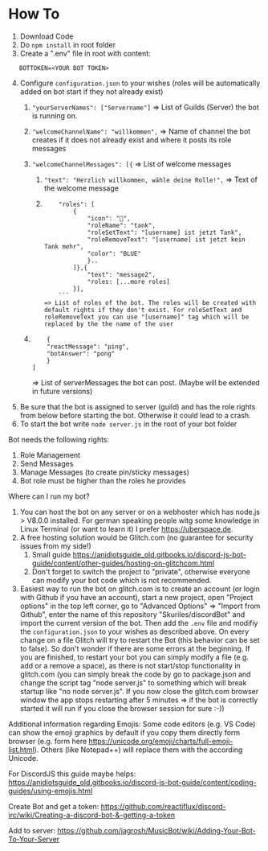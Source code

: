 # How To

1.  Download Code
2.  Do `npm install` in root folder
3.  Create a ".env" file in root with content:

```
   BOTTOKEN=<YOUR BOT TOKEN>
```

4.  Configure `configuration.json` to your wishes (roles will be automatically added on bot start if they not already exist)
    1.  `"yourServerNames": ["Servername"]` => List of Guilds (Server) the bot is running on.
    2.  `"welcomeChannelName": "willkommen",` => Name of channel the bot creates if it does not already exist and where it posts its role messages
    3.  `"welcomeChannelMessages": [{` => List of welcome messages

        1.  `"text": "Herzlich willkommen, wähle deine Rolle!",` => Text of the welcome message
        2.  ````
                "roles": [
                    {
                        "icon": "🤠",
                        "roleName": "tank",
                        "roleSetText": "[username] ist jetzt Tank",
                        "roleRemoveText": "[username] ist jetzt kein Tank mehr",
                        "color": "BLUE"
                        }..
                    ]},{
                        "text": "message2",
                        "roles: [...more roles]
                    }],
                ```
            => List of roles of the bot. The roles will be created with default rights if they don't exist. For roleSetText and roleRemoveText you can use "[username]" tag which will be replaced by the the name of the user
            ````

    4.  ```"serverMessages": [
            {
            "reactMessage": "ping",
            "botAnswer": "pong"
            }
        ]
        ```
        => List of serverMessages the bot can post. (Maybe will be extended in future versions)
5.  Be sure that the bot is assigned to server (guild) and has the role rights from below before starting the bot. Otherwise it could lead to a crash.
6.  To start the bot write `node server.js` in the root of your bot folder

Bot needs the following rights:

1.  Role Management
2.  Send Messages
3.  Manage Messages (to create pin/sticky messages)
4.  Bot role must be higher than the roles he provides

Where can I run my bot?

1.  You can host the bot on any server or on a webhoster which has node.js > V8.0.0 installed. For german speaking people witg some knowledge in Linux Terminal (or want to learn it) I prefer https://uberspace.de.
2.  A free hosting solution would be Glitch.com (no guarantee for security issues from my side!)
    1.  Small guide https://anidiotsguide_old.gitbooks.io/discord-js-bot-guide/content/other-guides/hosting-on-glitchcom.html
    2.  Don't forget to switch the project to "private", otherwise everyone can modify your bot code which is not recommended.
3.  Easiest way to run the bot on glitch.com is to create an account (or login with Github if you have an account), start a new project, open "Project options" in the top left corner, go to "Advanced Options" => "Import from Github", enter the name of this repository "Skuriles/discordBot" and import the current version of the bot. Then add the `.env` file and modifiy the `configuration.json` to your wishes as described above. On every change on a file Glitch will try to restart the Bot (this behavior can be set to false). So don't wonder if there are some errors at the beginning. If you are finished, to restart your bot you can simply modify a file (e.g. add or a remove a space), as there is not start/stop functionality in glitch.com (you can simply break the code by go to package.json and change the script tag "node server.js" to something which will break startup like "no node server.js". If you now close the glitch.com browser window the app stops restarting after 5 minutes => if the bot is correctly started it will run if you close the browser session for sure :-))

Additional information regarding Emojis:
Some code editors (e.g. VS Code) can show the emoji graphics by default if you copy them directly form browser (e.g. form here https://unicode.org/emoji/charts/full-emoji-list.html).
Others (like Notepad++) will replace them with the according Unicode.

For DiscordJS this guide maybe helps:
https://anidiotsguide_old.gitbooks.io/discord-js-bot-guide/content/coding-guides/using-emojis.html

Create Bot and get a token:
https://github.com/reactiflux/discord-irc/wiki/Creating-a-discord-bot-&-getting-a-token

Add to server:
https://github.com/jagrosh/MusicBot/wiki/Adding-Your-Bot-To-Your-Server
